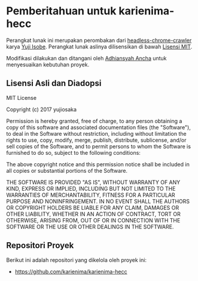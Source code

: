 # Pemberitahuan untuk karienima-hecc

Perangkat lunak ini merupakan perombakan dari [headless-chrome-crawler](https://github.com/yujiosaka/headless-chrome-crawler) karya [Yuji Isobe](https://github.com/yujiosaka). Perangkat lunak aslinya dilisensikan di bawah [Lisensi MIT](https://github.com/yujiosaka/headless-chrome-crawler/blob/master/LICENSE).

Modifikasi dilakukan dan ditangani oleh [Adhiansyah Ancha](https://github.com/adhiansyahancha) untuk menyesuaikan kebutuhan proyek.

## Lisensi Asli dan Diadopsi

MIT License

Copyright (c) 2017 yujiosaka

Permission is hereby granted, free of charge, to any person obtaining a copy
of this software and associated documentation files (the "Software"), to deal
in the Software without restriction, including without limitation the rights
to use, copy, modify, merge, publish, distribute, sublicense, and/or sell
copies of the Software, and to permit persons to whom the Software is
furnished to do so, subject to the following conditions:

The above copyright notice and this permission notice shall be included in all
copies or substantial portions of the Software.

THE SOFTWARE IS PROVIDED "AS IS", WITHOUT WARRANTY OF ANY KIND, EXPRESS OR
IMPLIED, INCLUDING BUT NOT LIMITED TO THE WARRANTIES OF MERCHANTABILITY,
FITNESS FOR A PARTICULAR PURPOSE AND NONINFRINGEMENT. IN NO EVENT SHALL THE
AUTHORS OR COPYRIGHT HOLDERS BE LIABLE FOR ANY CLAIM, DAMAGES OR OTHER
LIABILITY, WHETHER IN AN ACTION OF CONTRACT, TORT OR OTHERWISE, ARISING FROM,
OUT OF OR IN CONNECTION WITH THE SOFTWARE OR THE USE OR OTHER DEALINGS IN THE
SOFTWARE.

## Repositori Proyek

Berikut ini adalah repositori yang dikelola oleh proyek ini:

- https://github.com/karienima/karienima-hecc

